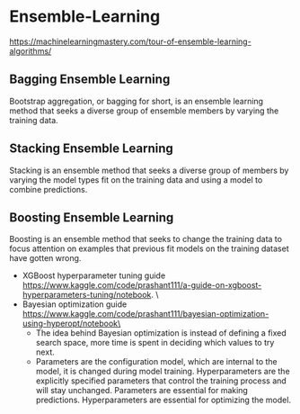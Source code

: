 # Ensemble-Learning

https://machinelearningmastery.com/tour-of-ensemble-learning-algorithms/

## Bagging Ensemble Learning
Bootstrap aggregation, or bagging for short, is an ensemble learning method that seeks a diverse group of ensemble members by varying the training data.
## Stacking Ensemble Learning
Stacking is an ensemble method that seeks a diverse group of members by varying the model types fit on the training data and using a model to combine predictions.
## Boosting Ensemble Learning
Boosting is an ensemble method that seeks to change the training data to focus attention on examples that previous fit models on the training dataset have gotten wrong.

- XGBoost hyperparameter tuning guide https://www.kaggle.com/code/prashant111/a-guide-on-xgboost-hyperparameters-tuning/notebook. \
- Bayesian optimization guide https://www.kaggle.com/code/prashant111/bayesian-optimization-using-hyperopt/notebook\
  - The idea behind Bayesian optimization is instead of defining a fixed search space, more time is spent in deciding which values to try next. 
  - Parameters are the configuration model, which are internal to the model, it is changed during model training. Hyperparameters are the explicitly specified parameters that control the training process and will stay unchanged. Parameters are essential for making predictions. Hyperparameters are essential for optimizing the model.
